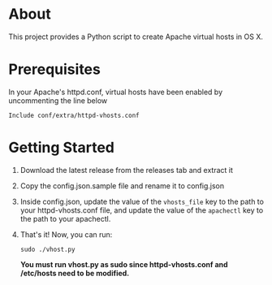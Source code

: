 
About
===============
This project provides a Python script to create Apache virtual hosts in OS X.

Prerequisites
================

In your Apache's httpd.conf, virtual hosts have been enabled by uncommenting the line below

````
Include conf/extra/httpd-vhosts.conf
````

Getting Started
================
1. Download the latest release from the releases tab and extract it
2. Copy the config.json.sample file and rename it to config.json
3. Inside config.json, update the value of the `vhosts_file` key to the path to your httpd-vhosts.conf file, and update the value of the `apachectl` key to the path to your apachectl. 
4. That's it! Now, you can run:

   ````
   sudo ./vhost.py
   ````
    **You must run vhost.py as sudo since httpd-vhosts.conf and /etc/hosts need to be modified.**
